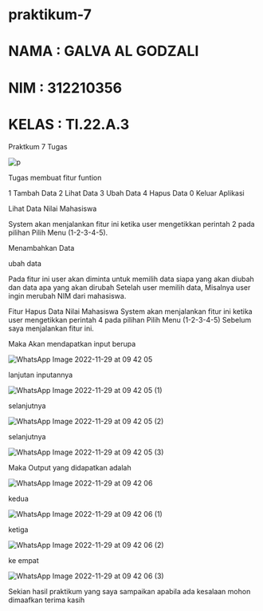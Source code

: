 # praktikum-7

# NAMA : GALVA AL GODZALI

# NIM : 312210356

# KELAS : TI.22.A.3

Praktkum 7 Tugas

![p](https://user-images.githubusercontent.com/115516730/205554669-8601226b-bc2f-469f-bd8d-c7f94bd5dc28.png)

Tugas membuat fitur funtion

1 Tambah Data 2 Lihat Data 3 Ubah Data 4 Hapus Data 0 Keluar Aplikasi

Lihat Data Nilai Mahasiswa

System akan menjalankan fitur ini ketika user mengetikkan perintah 2 pada pilihan Pilih Menu (1-2-3-4-5).

Menambahkan Data

ubah data

Pada fitur ini user akan diminta untuk memilih data siapa yang akan diubah dan data apa yang akan dirubah Setelah user memilih data, Misalnya user ingin merubah NIM dari mahasiswa.

Fitur Hapus Data Nilai Mahasiswa System akan menjalankan fitur ini ketika user mengetikkan perintah 4 pada pilihan Pilih Menu (1-2-3-4-5) Sebelum saya menjalankan fitur ini.

        
Maka Akan mendapatkan input berupa

![WhatsApp Image 2022-11-29 at 09 42 05](https://user-images.githubusercontent.com/115516730/205555120-a6d04102-6216-44a6-b8e9-9573a62c55b2.jpeg)
 
lanjutan inputannya

![WhatsApp Image 2022-11-29 at 09 42 05 (1)](https://user-images.githubusercontent.com/115516730/205555176-42d7127b-0863-4607-82dd-410985ad2707.jpeg)

selanjutnya

![WhatsApp Image 2022-11-29 at 09 42 05 (2)](https://user-images.githubusercontent.com/115516730/205555271-350389b5-6fdd-4e1e-9aa7-7d4cc0dc9432.jpeg)

selanjutnya

![WhatsApp Image 2022-11-29 at 09 42 05 (3)](https://user-images.githubusercontent.com/115516730/205555337-03c87746-449f-4b97-a98c-1d0d9249d447.jpeg)

Maka Output yang didapatkan adalah

![WhatsApp Image 2022-11-29 at 09 42 06](https://user-images.githubusercontent.com/115516730/205555921-b9be07fd-59de-4971-87cf-079c3def3873.jpeg)

kedua

![WhatsApp Image 2022-11-29 at 09 42 06 (1)](https://user-images.githubusercontent.com/115516730/205555950-866f74dd-ec2a-4fff-a9d2-13e2a818f0a2.jpeg)

ketiga

![WhatsApp Image 2022-11-29 at 09 42 06 (2)](https://user-images.githubusercontent.com/115516730/205555978-72e6e6ca-8feb-42d5-a862-33d278e3e8a0.jpeg)

ke empat

![WhatsApp Image 2022-11-29 at 09 42 06 (3)](https://user-images.githubusercontent.com/115516730/205556018-c65151ac-6dac-435b-a3fb-2c03fe4a8309.jpeg)

Sekian hasil praktikum yang saya sampaikan apabila ada kesalaan mohon dimaafkan terima kasih











